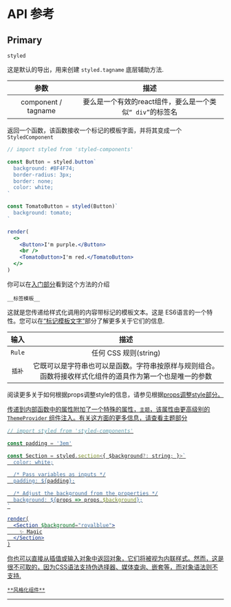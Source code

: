 # API 参考

## Primary

`styled`

这是默认的导出，用来创建 `styled.tagname` 底层辅助方法.

|  参数   | 描述  | 
| :---:  | :---: | 
| component / tagname  | 要么是一个有效的react组件，要么是一个类似`“ div”`的标签名 |

返回一个函数，该函数接收一个标记的模板字面，并将其变成一个`StyledComponent`

```jsx
// import styled from 'styled-components'

const Button = styled.button`
  background: #BF4F74;
  border-radius: 3px;
  border: none;
  color: white;
`

const TomatoButton = styled(Button)`
  background: tomato;
`

render(
  <>
    <Button>I'm purple.</Button>
    <br />
    <TomatoButton>I'm red.</TomatoButton>
  </>
)
```
你可以在[<u>入门部分</u>](https://styled-components.com/docs/basics#getting-started)看到这个方法的介绍

`__标签模板__`

这就是您传递给样式化调用的内容带标记的模板文本。这是 ES6语言的一个特性。您可以在[<u>“标记模板文字”</u>](https://styled-components.com/docs/advanced#tagged-template-literals)部分了解更多关于它们的信息.

|  输入   | 描述  | 
| :---:  | :---: | 
| `Rule`  | 任何 CSS 规则(string) |
| `插补`  | 它既可以是字符串也可以是函数。字符串按原样与规则组合。函数将接收样式化组件的道具作为第一个也是唯一的参数 |

阅读更多关于如何根据props调整style的信息，请参见根据[<u>props<u/>](https://styled-components.com/docs/basics#adapting-based-on-props)调整style部分。

传递到内部函数中的属性附加了一个特殊的属性，`主题`，该属性由更高级别的 `ThemeProvider` 组件注入。有关这方面的更多信息，请查看[<u>主题部分</u>](https://styled-components.com/docs/advanced#theming)
```jsx
// import styled from 'styled-components'

const padding = '3em'

const Section = styled.section<{ $background?: string; }>`
  color: white;

  /* Pass variables as inputs */
  padding: ${padding};

  /* Adjust the background from the properties */
  background: ${props => props.$background};
`

render(
  <Section $background="royalblue">
    ✨ Magic
  </Section>
)
```
你也可以直接从插值或输入对象中返回对象，它们将被视为内联样式。然而，这是很不可取的，因为CSS语法支持伪选择器、媒体查询、嵌套等，而对象语法则不支持.

`**风格化组件**`











----------------
